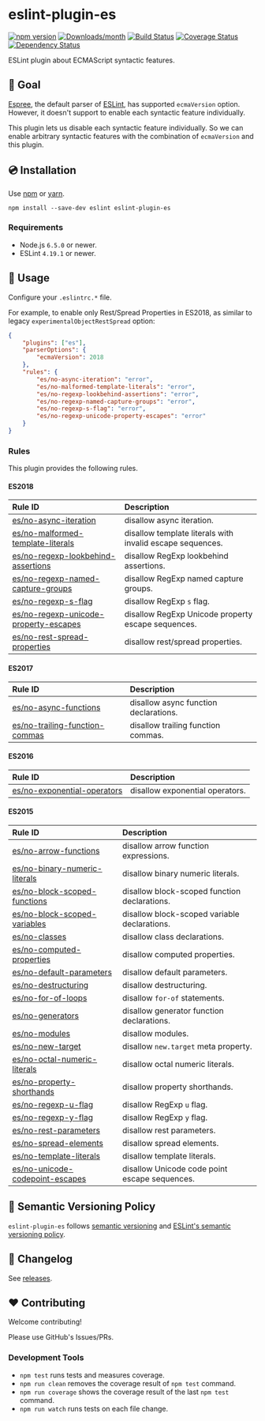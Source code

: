 # eslint-plugin-es

[![npm version](https://img.shields.io/npm/v/eslint-plugin-es.svg)](https://www.npmjs.com/package/eslint-plugin-es)
[![Downloads/month](https://img.shields.io/npm/dm/eslint-plugin-es.svg)](http://www.npmtrends.com/eslint-plugin-es)
[![Build Status](https://travis-ci.org/mysticatea/eslint-plugin-es.svg?branch=master)](https://travis-ci.org/mysticatea/eslint-plugin-es)
[![Coverage Status](https://codecov.io/gh/mysticatea/eslint-plugin-es/branch/master/graph/badge.svg)](https://codecov.io/gh/mysticatea/eslint-plugin-es)
[![Dependency Status](https://david-dm.org/mysticatea/eslint-plugin-es.svg)](https://david-dm.org/mysticatea/eslint-plugin-es)

ESLint plugin about ECMAScript syntactic features.

## 🏁 Goal

[Espree][espree], the default parser of [ESLint][eslint], has supported `ecmaVersion` option.
However, it doesn't support to enable each syntactic feature individually.

This plugin lets us disable each syntactic feature individually.
So we can enable arbitrary syntactic features with the combination of `ecmaVersion` and this plugin.

## 💿 Installation

Use [npm] or [yarn].

```console
npm install --save-dev eslint eslint-plugin-es
```

### Requirements

- Node.js `6.5.0` or newer.
- ESLint `4.19.1` or newer.

## 📖 Usage

Configure your `.eslintrc.*` file.

For example, to enable only Rest/Spread Properties in ES2018, as similar to legacy `experimentalObjectRestSpread` option:

```json
{
    "plugins": ["es"],
    "parserOptions": {
        "ecmaVersion": 2018
    },
    "rules": {
        "es/no-async-iteration": "error",
        "es/no-malformed-template-literals": "error",
        "es/no-regexp-lookbehind-assertions": "error",
        "es/no-regexp-named-capture-groups": "error",
        "es/no-regexp-s-flag": "error",
        "es/no-regexp-unicode-property-escapes": "error"
    }
}
```

### Rules

This plugin provides the following rules.

<!--RULE_TABLE_BEGIN-->
#### ES2018

| Rule ID | Description |
|:--------|:------------|
| [es/no-async-iteration](docs/rules/no-async-iteration.md) | disallow async iteration. |
| [es/no-malformed-template-literals](docs/rules/no-malformed-template-literals.md) | disallow template literals with invalid escape sequences. |
| [es/no-regexp-lookbehind-assertions](docs/rules/no-regexp-lookbehind-assertions.md) | disallow RegExp lookbehind assertions. |
| [es/no-regexp-named-capture-groups](docs/rules/no-regexp-named-capture-groups.md) | disallow RegExp named capture groups. |
| [es/no-regexp-s-flag](docs/rules/no-regexp-s-flag.md) | disallow RegExp `s` flag. |
| [es/no-regexp-unicode-property-escapes](docs/rules/no-regexp-unicode-property-escapes.md) | disallow RegExp Unicode property escape sequences. |
| [es/no-rest-spread-properties](docs/rules/no-rest-spread-properties.md) | disallow rest/spread properties. |

#### ES2017

| Rule ID | Description |
|:--------|:------------|
| [es/no-async-functions](docs/rules/no-async-functions.md) | disallow async function declarations. |
| [es/no-trailing-function-commas](docs/rules/no-trailing-function-commas.md) | disallow trailing function commas. |

#### ES2016

| Rule ID | Description |
|:--------|:------------|
| [es/no-exponential-operators](docs/rules/no-exponential-operators.md) | disallow exponential operators. |

#### ES2015

| Rule ID | Description |
|:--------|:------------|
| [es/no-arrow-functions](docs/rules/no-arrow-functions.md) | disallow arrow function expressions. |
| [es/no-binary-numeric-literals](docs/rules/no-binary-numeric-literals.md) | disallow binary numeric literals. |
| [es/no-block-scoped-functions](docs/rules/no-block-scoped-functions.md) | disallow block-scoped function declarations. |
| [es/no-block-scoped-variables](docs/rules/no-block-scoped-variables.md) | disallow block-scoped variable declarations. |
| [es/no-classes](docs/rules/no-classes.md) | disallow class declarations. |
| [es/no-computed-properties](docs/rules/no-computed-properties.md) | disallow computed properties. |
| [es/no-default-parameters](docs/rules/no-default-parameters.md) | disallow default parameters. |
| [es/no-destructuring](docs/rules/no-destructuring.md) | disallow destructuring. |
| [es/no-for-of-loops](docs/rules/no-for-of-loops.md) | disallow `for-of` statements. |
| [es/no-generators](docs/rules/no-generators.md) | disallow generator function declarations. |
| [es/no-modules](docs/rules/no-modules.md) | disallow modules. |
| [es/no-new-target](docs/rules/no-new-target.md) | disallow `new.target` meta property. |
| [es/no-octal-numeric-literals](docs/rules/no-octal-numeric-literals.md) | disallow octal numeric literals. |
| [es/no-property-shorthands](docs/rules/no-property-shorthands.md) | disallow property shorthands. |
| [es/no-regexp-u-flag](docs/rules/no-regexp-u-flag.md) | disallow RegExp `u` flag. |
| [es/no-regexp-y-flag](docs/rules/no-regexp-y-flag.md) | disallow RegExp `y` flag. |
| [es/no-rest-parameters](docs/rules/no-rest-parameters.md) | disallow rest parameters. |
| [es/no-spread-elements](docs/rules/no-spread-elements.md) | disallow spread elements. |
| [es/no-template-literals](docs/rules/no-template-literals.md) | disallow template literals. |
| [es/no-unicode-codepoint-escapes](docs/rules/no-unicode-codepoint-escapes.md) | disallow Unicode code point escape sequences. |

<!--RULE_TABLE_END-->

## 🚥 Semantic Versioning Policy

`eslint-plugin-es` follows [semantic versioning](http://semver.org/) and [ESLint's semantic versioning policy](https://github.com/eslint/eslint#semantic-versioning-policy).

## 📰 Changelog

See [releases](https://github.com/mysticatea/eslint-plugin-es/releases).

## ❤️ Contributing

Welcome contributing!

Please use GitHub's Issues/PRs.

### Development Tools

- `npm test` runs tests and measures coverage.
- `npm run clean` removes the coverage result of `npm test` command.
- `npm run coverage` shows the coverage result of the last `npm test` command.
- `npm run watch` runs tests on each file change.

[eslint]: https://eslint.org/
[espree]: https://github.com/eslint/espree#readme
[npm]: https://www.npmjs.com/
[yarn]: https://yarnpkg.com/
